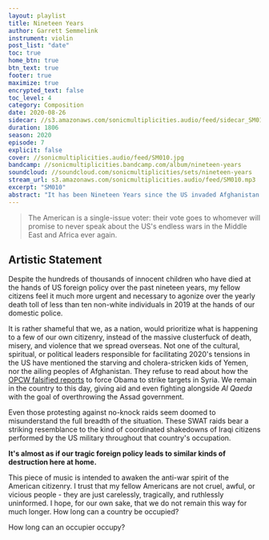 ```yaml
---
layout: playlist
title: Nineteen Years
author: Garrett Semmelink
instrument: violin
post_list: "date"
toc: true
home_btn: true
btn_text: true
footer: true
maximize: true
encrypted_text: false
toc_level: 4
category: Composition
date: 2020-08-26
sidecar: //s3.amazonaws.com/sonicmultiplicities.audio/feed/sidecar_SM010.json
duration: 1806
season: 2020
episode: 7
explicit: false
cover: //sonicmultiplicities.audio/feed/SM010.jpg
bandcamp: //sonicmultiplicities.bandcamp.com/album/nineteen-years
soundcloud: //soundcloud.com/sonicmultiplicities/sets/nineteen-years
stream_url: s3.amazonaws.com/sonicmultiplicities.audio/feed/SM010.mp3
excerpt: "SM010"
abstract: "It has been Nineteen Years since the US invaded Afghanistan."
---
```

> The American is a single-issue voter: their vote goes to whomever will promise to never speak about the US's endless wars in the Middle East and Africa ever again.

## Artistic Statement

Despite the hundreds of thousands of innocent children who have died at the hands of US foreign policy over the past nineteen years, my fellow citizens feel it much more urgent and necessary to agonize over the yearly death toll of less than ten non-white individuals in 2019 at the hands of our domestic police.

It is rather shameful that we, as a nation, would prioritize what is happening to a few of our own citizenry, instead of the massive clusterfuck of death, misery, and violence that we spread overseas. Not one of the cultural, spiritual, or political leaders responsible for facilitating 2020's tensions in the US have mentioned the starving and cholera-stricken kids of Yemen, nor the ailing peoples of Afghanistan. They refuse to read about how the [OPCW falsified reports](https://wikileaks.org/opcw-douma/#OPCW-DOUMA%20-%20Release%20Part%204) to force Obama to strike targets in Syria. We remain in the country to this day, giving aid and even fighting alongside *Al Qaeda* with the goal of overthrowing the Assad government.

Even those protesting against no-knock raids seem doomed to misunderstand the full breadth of the situation. These SWAT raids bear a striking resemblance to the kind of coordinated shakedowns of Iraqi citizens performed by the US military throughout that country's occupation.

**It's almost as if our tragic foreign policy leads to similar kinds of destruction here at home.**

This piece of music is intended to awaken the anti-war spirit of the American citizenry. I trust that my fellow Americans are not cruel, awful, or vicious people - they are just carelessly, tragically, and ruthlessly uninformed. I hope, for our own sake, that we do not remain this way for much longer. How long can a country be occupied?

How long can an occupier occupy?
